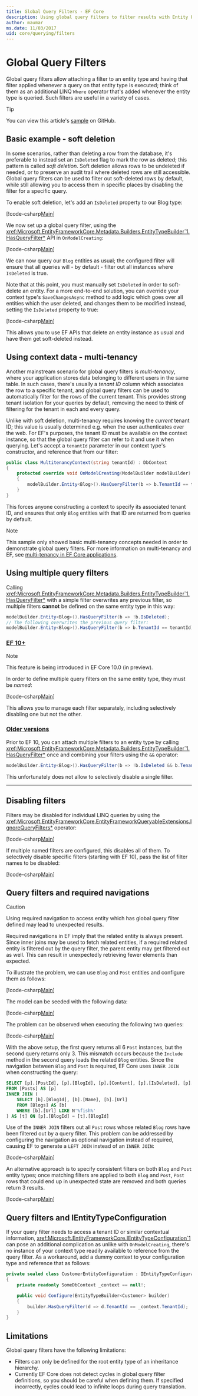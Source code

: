 ```yaml
---
title: Global Query Filters - EF Core
description: Using global query filters to filter results with Entity Framework Core
author: maumar
ms.date: 11/03/2017
uid: core/querying/filters
---
```

# Global Query Filters

Global query filters allow attaching a filter to an entity type and having that filter applied whenever a query on that entity type is executed; think of them as an additional LINQ `Where` operator that's added whenever the entity type is queried. Such filters are useful in a variety of cases.

> [!TIP]
> You can view this article's [sample](https://github.com/dotnet/EntityFramework.Docs/tree/main/samples/core/Querying/QueryFilters) on GitHub.

## Basic example - soft deletion

In some scenarios, rather than deleting a row from the database, it's preferable to instead set an `IsDeleted` flag to mark the row as deleted; this pattern is called *soft deletion*. Soft deletion allows rows to be undeleted if needed, or to preserve an audit trail where deleted rows are still accessible. Global query filters can be used to filter out soft-deleted rows by default, while still allowing you to access them in specific places by disabling the filter for a specific query.

To enable soft deletion, let's add an `IsDeleted` property to our Blog type:

[!code-csharp[Main](../../../samples/core/Querying/QueryFilters/SoftDeletion.cs#Blog)]

We now set up a global query filter, using the <xref:Microsoft.EntityFrameworkCore.Metadata.Builders.EntityTypeBuilder`1.HasQueryFilter*> API in `OnModelCreating`:

[!code-csharp[Main](../../../samples/core/Querying/QueryFilters/SoftDeletion.cs#FilterConfiguration)]

We can now query our `Blog` entities as usual; the configured filter will ensure that all queries will - by default - filter out all instances where `IsDeleted` is true.

Note that at this point, you must manually set `IsDeleted` in order to soft-delete an entity. For a more end-to-end solution, you can override your context type's `SaveChangesAsync` method to add logic which goes over all entities which the user deleted, and changes them to be modified instead, setting the `IsDeleted` property to true:

[!code-csharp[Main](../../../samples/core/Querying/QueryFilters/SoftDeletion.cs#SaveChangesAsyncOverride)]

This allows you to use EF APIs that delete an entity instance as usual and have them get soft-deleted instead.

## Using context data - multi-tenancy

Another mainstream scenario for global query filters is *multi-tenancy*, where your application stores data belonging to different users in the same table. In such cases, there's usually a *tenant ID* column which associates the row to a specific tenant, and global query filters can be used to automatically filter for the rows of the current tenant. This provides strong tenant isolation for your queries by default, removing the need to think of filtering for the tenant in each and every query.

Unlike with soft deletion, multi-tenancy requires knowing the *current* tenant ID; this value is usually determined e.g. when the user authenticates over the web. For EF's purposes, the tenant ID must be available on the context instance, so that the global query filter can refer to it and use it when querying. Let's accept a `tenantId` parameter in our context type's constructor, and reference that from our filter:

```c#
public class MultitenancyContext(string tenantId) : DbContext
{
    protected override void OnModelCreating(ModelBuilder modelBuilder)
    {
        modelBuilder.Entity<Blog>().HasQueryFilter(b => b.TenantId == tenantId);
    }
}
```

This forces anyone constructing a context to specify its associated tenant ID, and ensures that only `Blog` entities with that ID are returned from queries by default.

> [!NOTE]
> This sample only showed basic multi-tenancy concepts needed in order to demonstrate global query filters. For more information on multi-tenancy and EF, see [multi-tenancy in EF Core applications](xref:core/miscellaneous/multitenancy).

## Using multiple query filters

Calling <xref:Microsoft.EntityFrameworkCore.Metadata.Builders.EntityTypeBuilder`1.HasQueryFilter*> with a simple filter overwrites any previous filter, so multiple filters **cannot** be defined on the same entity type in this way:

```c#
modelBuilder.Entity<Blog>().HasQueryFilter(b => !b.IsDeleted);
// The following overwrites the previous query filter:
modelBuilder.Entity<Blog>().HasQueryFilter(b => b.TenantId == tenantId);
```

### [EF 10+](#tab/ef10)

> [!NOTE]
> This feature is being introduced in EF Core 10.0 (in preview).

In order to define multiple query filters on the same entity type, they must be *named*:

[!code-csharp[Main](../../../samples/core/Querying/QueryFilters/NamedFilters.cs#FilterConfiguration)]

This allows you to manage each filter separately, including selectively disabling one but not the other.

### [Older versions](#tab/older)

Prior to EF 10, you can attach multiple filters to an entity type by calling <xref:Microsoft.EntityFrameworkCore.Metadata.Builders.EntityTypeBuilder`1.HasQueryFilter*> once and combining your filters using the `&&` operator:

```c#
modelBuilder.Entity<Blog>().HasQueryFilter(b => !b.IsDeleted && b.TenantId == tenantId);
```

This unfortunately does not allow to selectively disable a single filter.

***

## Disabling filters

Filters may be disabled for individual LINQ queries by using the <xref:Microsoft.EntityFrameworkCore.EntityFrameworkQueryableExtensions.IgnoreQueryFilters*> operator:

[!code-csharp[Main](../../../samples/core/Querying/QueryFilters/SoftDeletion.cs#DisableFilter)]

If multiple named filters are configured, this disables all of them. To selectively disable specific filters (starting with EF 10), pass the list of filter names to be disabled:

[!code-csharp[Main](../../../samples/core/Querying/QueryFilters/NamedFilters.cs#DisableSoftDeletionFilter)]

## Query filters and required navigations

> [!CAUTION]
> Using required navigation to access entity which has global query filter defined may lead to unexpected results.

Required navigations in EF imply that the related entity is always present. Since inner joins may be used to fetch related entities, if a required related entity is filtered out by the query filter, the parent entity may get filtered out as well. This can result in unexpectedly retrieving fewer elements than expected.

To illustrate the problem, we can use `Blog` and `Post` entities and configure them as follows:

[!code-csharp[Main](../../../samples/core/Querying/QueryFilters/QueryFiltersAndRequiredNavigations.cs#IncorrectFilter)]

The model can be seeded with the following data:

[!code-csharp[Main](../../../samples/core/Querying/QueryFilters/QueryFiltersAndRequiredNavigations.cs#SeedData)]

The problem can be observed when executing the following two queries:

[!code-csharp[Main](../../../samples/core/Querying/QueryFilters/QueryFiltersAndRequiredNavigations.cs#Queries)]

With the above setup, the first query returns all 6 `Post` instances, but the second query returns only 3. This mismatch occurs because the `Include` method in the second query loads the related `Blog` entities. Since the navigation between `Blog` and `Post` is required, EF Core uses `INNER JOIN` when constructing the query:

```sql
SELECT [p].[PostId], [p].[BlogId], [p].[Content], [p].[IsDeleted], [p].[Title], [t].[BlogId], [t].[Name], [t].[Url]
FROM [Posts] AS [p]
INNER JOIN (
    SELECT [b].[BlogId], [b].[Name], [b].[Url]
    FROM [Blogs] AS [b]
    WHERE [b].[Url] LIKE N'%fish%'
) AS [t] ON [p].[BlogId] = [t].[BlogId]
```

Use of the `INNER JOIN` filters out all `Post` rows whose related `Blog` rows have been filtered out by a query filter. This problem can be addressed by configuring the navigation as optional navigation instead of required, causing EF to generate a `LEFT JOIN` instead of an `INNER JOIN`:

[!code-csharp[Main](../../../samples/core/Querying/QueryFilters/QueryFiltersAndRequiredNavigations.cs#OptionalNavigation)]

An alternative approach is to specify consistent filters on both `Blog` and `Post` entity types; once matching filters are applied to both `Blog` and `Post`, `Post` rows that could end up in unexpected state are removed and both queries return 3 results.

[!code-csharp[Main](../../../samples/core/Querying/QueryFilters/QueryFiltersAndRequiredNavigations.cs#MatchingFilters)]

## Query filters and IEntityTypeConfiguration

If your query filter needs to access a tenant ID or similar contextual information, <xref:Microsoft.EntityFrameworkCore.IEntityTypeConfiguration`1> can pose an additional complication as unlike with `OnModelCreating`, there's no instance of your context type readily available to reference from the query filter. As a workaround, add a dummy context to your configuration type and reference that as follows:

```c#
private sealed class CustomerEntityConfiguration : IEntityTypeConfiguration<Customer>
{
    private readonly SomeDbContext _context == null!;

    public void Configure(EntityTypeBuilder<Customer> builder)
    {
        builder.HasQueryFilter(d => d.TenantId == _context.TenantId);
    }
}
```

## Limitations

Global query filters have the following limitations:

* Filters can only be defined for the root entity type of an inheritance hierarchy.
* Currently EF Core does not detect cycles in global query filter definitions, so you should be careful when defining them. If specified incorrectly, cycles could lead to infinite loops during query translation.
